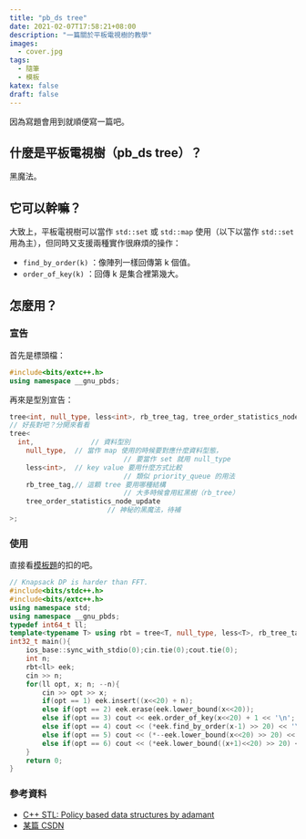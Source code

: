 ```yaml
---
title: "pb_ds tree"
date: 2021-02-07T17:58:21+08:00
description: "一篇關於平板電視樹的教學"
images:
  - cover.jpg
tags: 
  - 隨筆
  - 模板
katex: false
draft: false
---
```


因為寫題會用到就順便寫一篇吧。

<!--more-->

## 什麼是平板電視樹（pb_ds tree）？

黑魔法。

## 它可以幹嘛？

大致上，平板電視樹可以當作 `std::set` 或 `std::map` 使用（以下以當作 `std::set` 用為主），但同時又支援兩種實作很麻煩的操作：

- `find_by_order(k)` ：像陣列一樣回傳第 k 個值。
- `order_of_key(k)` ：回傳 k 是集合裡第幾大。

## 怎麼用？

### 宣告

首先是標頭檔：

```cpp
#include<bits/extc++.h>
using namespace __gnu_pbds;
```

再來是型別宣告：

```cpp
tree<int, null_type, less<int>, rb_tree_tag, tree_order_statistics_node_update>;
// 好長對吧？分開來看看
tree<
  int,				// 資料型別
	null_type,	// 當作 map 使用的時候要對應什麼資料型態，
							// 要當作 set 就用 null_type
	less<int>,	// key value 要用什麼方式比較
							// 類似 priority_queue 的用法
	rb_tree_tag,// 這顆 tree 要用哪種結構
							// 大多時候會用紅黑樹（rb_tree）
	tree_order_statistics_node_update
    					// 神秘的黑魔法，待補
>;
```



### 使用

直接看[模板題](https://www.luogu.com.cn/problem/P3369)的扣的吧。

```cpp
// Knapsack DP is harder than FFT.
#include<bits/stdc++.h>
#include<bits/extc++.h>
using namespace std;
using namespace __gnu_pbds;
typedef int64_t ll;
template<typename T> using rbt = tree<T, null_type, less<T>, rb_tree_tag, tree_order_statistics_node_update>;
int32_t main(){
	ios_base::sync_with_stdio(0);cin.tie(0);cout.tie(0);
	int n;
	rbt<ll> eek;
	cin >> n;
	for(ll opt, x; n; --n){
		cin >> opt >> x;
		if(opt == 1) eek.insert((x<<20) + n);
		else if(opt == 2) eek.erase(eek.lower_bound(x<<20));
		else if(opt == 3) cout << eek.order_of_key(x<<20) + 1 << '\n';
		else if(opt == 4) cout << (*eek.find_by_order(x-1) >> 20) << '\n';
		else if(opt == 5) cout << (*--eek.lower_bound(x<<20) >> 20) << '\n';
		else if(opt == 6) cout << (*eek.lower_bound((x+1)<<20) >> 20) << '\n';
	}
	return 0;
}
```

### 參考資料

- [C++ STL: Policy based data structures by adamant](https://codeforces.com/blog/entry/11080)
- [某篇 CSDN](https://blog.csdn.net/weixin_30593443/article/details/99322952)
